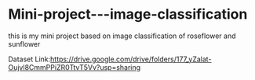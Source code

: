 # Mini-project---image-classification
this is my mini project based on image classification of roseflower and sunflower




Dataset Link:https://drive.google.com/drive/folders/177_yZalat-Oujvl8CmmPPiZR0TtvT5Vv?usp=sharing

